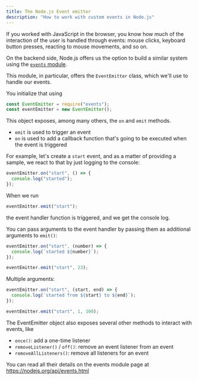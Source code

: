 ```yaml
---
title: The Node.js Event emitter
description: "How to work with custom events in Node.js"
---
```


If you worked with JavaScript in the browser, you know how much of the interaction of the user is handled through events: mouse clicks, keyboard button presses, reacting to mouse movements, and so on.

On the backend side, Node.js offers us the option to build a similar system using the [`events` module](https://nodejs.org/api/events.html).

This module, in particular, offers the `EventEmitter` class, which we'll use to handle our events.

You initialize that using

```js
const EventEmitter = require("events");
const eventEmitter = new EventEmitter();
```

This object exposes, among many others, the `on` and `emit` methods.

- `emit` is used to trigger an event
- `on` is used to add a callback function that's going to be executed when the event is triggered

For example, let's create a `start` event, and as a matter of providing a sample, we react to that by just logging to the console:

```js
eventEmitter.on("start", () => {
  console.log("started");
});
```

When we run

```js
eventEmitter.emit("start");
```

the event handler function is triggered, and we get the console log.

You can pass arguments to the event handler by passing them as additional arguments to `emit()`:

```js
eventEmitter.on("start", (number) => {
  console.log(`started ${number}`);
});

eventEmitter.emit("start", 23);
```

Multiple arguments:

```js
eventEmitter.on("start", (start, end) => {
  console.log(`started from ${start} to ${end}`);
});

eventEmitter.emit("start", 1, 100);
```

The EventEmitter object also exposes several other methods to interact with events, like

- `once()`: add a one-time listener
- `removeListener()` / `off()`: remove an event listener from an event
- `removeAllListeners()`: remove all listeners for an event

You can read all their details on the events module page at <https://nodejs.org/api/events.html>
